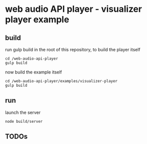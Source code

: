 # web audio API player - visualizer player example

## build

run gulp build in the root of this repository, to build the player itself  

```
cd /web-audio-api-player
gulp build
```

now build the example itself  

```
cd /web-audio-api-player/examples/visualizer-player
gulp build
```

## run

launch the server  

```
node build/server
```

## TODOs

